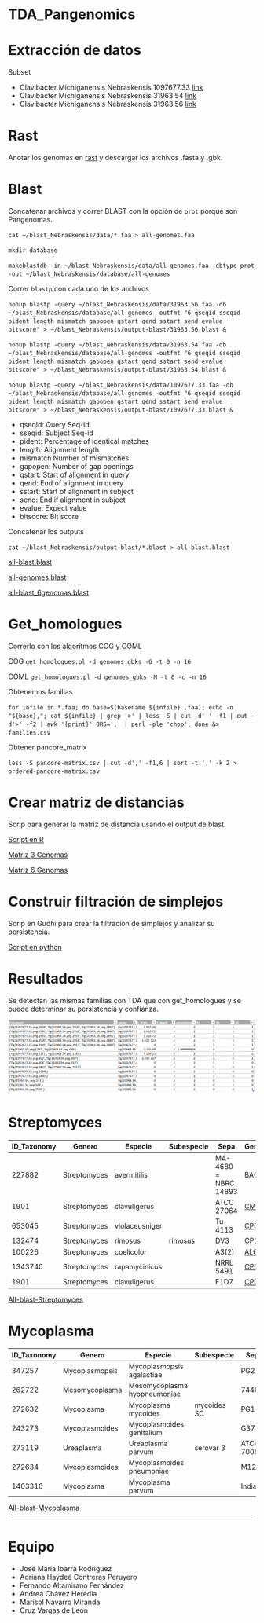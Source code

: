 # TDA_Pangenomics

# Extracción de datos

Subset
- Clavibacter Michiganensis Nebraskensis 1097677.33 [link](https://ncbi.nlm.nih.gov/assembly/GCF_000355695.1)
- Clavibacter Michiganensis Nebraskensis 31963.54 [link](https://ncbi.nlm.nih.gov/assembly/GCF_023279165.1)
- Clavibacter Michiganensis Nebraskensis 31963.56 [link](https://ncbi.nlm.nih.gov/assembly/GCF_009739635.2)

# Rast

Anotar los genomas en [rast](https://rast.nmpdr.org/rast.cgi?page=Jobs&logout=1) y descargar los archivos .fasta y .gbk.

# Blast

Concatenar archivos y correr BLAST con la opción de `prot` porque son Pangenomas.

`cat ~/blast_Nebraskensis/data/*.faa > all-genomes.faa`

`mkdir database`

`makeblastdb -in ~/blast_Nebraskensis/data/all-genomes.faa -dbtype prot -out ~/blast_Nebraskensis/database/all-genomes`

Correr `blastp` con cada uno de los archivos

`nohup blastp -query ~/blast_Nebraskensis/data/31963.56.faa -db ~/blast_Nebraskensis/database/all-genomes -outfmt "6 qseqid sseqid pident length mismatch gapopen qstart qend sstart send evalue bitscore" > ~/blast_Nebraskensis/output-blast/31963.56.blast &`

`nohup blastp -query ~/blast_Nebraskensis/data/31963.54.faa -db ~/blast_Nebraskensis/database/all-genomes -outfmt "6 qseqid sseqid pident length mismatch gapopen qstart qend sstart send evalue bitscore" > ~/blast_Nebraskensis/output-blast/31963.54.blast &`

`nohup blastp -query ~/blast_Nebraskensis/data/1097677.33.faa -db ~/blast_Nebraskensis/database/all-genomes -outfmt "6 qseqid sseqid pident length mismatch gapopen qstart qend sstart send evalue bitscore" > ~/blast_Nebraskensis/output-blast/1097677.33.blast &`

  * qseqid: Query Seq-id
  * sseqid: Subject Seq-id
  * pident: Percentage of identical matches
  * length: Alignment length
  * mismatch Number of mismatches
  * gapopen: Number of gap openings
  * qstart: Start of alignment  in query
  * qend: End of alignment in query
  * sstart: Start of alignment in subject
  * send: End if alignment in subject
  * evalue: Expect value
  * bitscore: Bit score

Concatenar los outputs

`cat ~/blast_Nebraskensis/output-blast/*.blast > all-blast.blast`

[all-blast.blast](https://drive.google.com/file/d/1oWipwiNpgw_iYnwnnctz-vGTbn7cv1Vv/view?usp=share_link)

[all-genomes.blast](https://drive.google.com/file/d/1ywn-prfhKFMiL8FzZfnYFBNLERZNrTXS/view?usp=share_link)

[all-blast_6genomas.blast](https://drive.google.com/file/d/1tVuMD9wBr4wPShjiUOb_dhUiJb3Wel6p/view?usp=share_link)

# Get_homologues

Correrlo con los algoritmos COG y COML

COG
`get_homologues.pl -d genomes_gbks -G -t 0 -n 16`

COML
`get_homologues.pl -d genomes_gbks -M -t 0 -c -n 16`

Obtenemos familias

`for infile in *.faa; do base=$(basename ${infile} .faa); echo -n "${base},"; cat ${infile} | grep '>' | less -S | cut -d' ' -f1 | cut -d'>' -f2 | awk '{print}' ORS=',' | perl -ple 'chop'; done &> families.csv`

Obtener pancore_matrix

`less -S pancore-matrix.csv | cut -d',' -f1,6 | sort -t ',' -k 2 > ordered-pancore-matrix.csv`

# Crear matriz de distancias

Scrip para generar la matriz de distancia usando el output de blast.

[Script en R](https://drive.google.com/file/d/1X2EHO6JxKU2biYL65jwu7sTLErOnN_0U/view?usp=sharing)

[Matriz 3 Genomas](https://drive.google.com/file/d/1sf3fnX-rSDy7sqMfx1-dFr0cViweQ15M/view?usp=sharing)

[Matriz 6 Genomas](https://drive.google.com/file/d/1UlrFa4zW2SG25vJNuzuMgNrmM3Dk_Rby/view?usp=sharing)

# Construir filtración de simplejos

Scrip en Gudhi para crear la filtración de simplejos y analizar su persistencia.

[Script en python](https://drive.google.com/file/d/1RKq8ZLbdxICwBUf0lfFJRkuyEvoQGJbL/view?usp=share_link)

# Resultados

Se detectan las mismas familias con TDA que con get_homologues y se puede determinar su persistencia y confianza.

![Persistencia de familias](https://github.com/HaydeePeruyero/TDA_Pangenomics/blob/main/images/simplejos_persistencia.png)

# Streptomyces

| ID_Taxonomy | Genero       | Especie        | Subespecie | Sepa                 | Genbank_seq                                                   | Assemby ID      | Rast_id    |
| ----------- | ------------ | -------------- | ---------- | -------------------- | ------------------------------------------------------------- | --------------- | ---------- |
| 227882      | Streptomyces | avermitilis    |            | MA-4680 = NBRC 14893 | BA000030.4                                                    | ASM976v2        | 227882.63  |
| 1901        | Streptomyces | clavuligerus   |            | ATCC 27064           | [CM001015.1](https://www.ncbi.nlm.nih.gov/nuccore/CM001015.1) | GCA_000148465.1 |            |
| 653045      | Streptomyces | violaceusniger |            | Tu 4113              | [CP002994.1](https://www.ncbi.nlm.nih.gov/nuccore/CP002994.1) | ASM14781v3      | 653045.26  |
| 132474      | Streptomyces | rimosus        | rimosus    | DV3                  | [CP100443.1](https://www.ncbi.nlm.nih.gov/nuccore/CP100443.1) | ASM2422305v1    | 132474.59  |
| 100226      | Streptomyces | coelicolor     |            | A3(2)                | [AL645882.2](https://www.ncbi.nlm.nih.gov/nuccore/AL645882.2) | ASM20383v1      | 100226.232 |
| 1343740     | Streptomyces | rapamycinicus  |            | NRRL 5491            | [CP085193.1](https://www.ncbi.nlm.nih.gov/nuccore/CP085193.1) | ASM2429896v1    | 1343740.3  |
| 1901        | Streptomyces | clavuligerus   |            | F1D7                 | [CP065253.1](https://www.ncbi.nlm.nih.gov/nuccore/CP065253.1) | ASM1576777v1    | 1901.63    |

[All-blast-Streptomyces](https://drive.google.com/file/d/11DDh0vuwveYCTOhVIzrXyw4KHQyBXGd1/view?usp=share_link)

# Mycoplasma

| ID_Taxonomy | Genero         | Especie                      | Subespecie  | Sepa        | Genbank_seq | Assemby ID |
| ----------- | -------------- | ---------------------------- | ----------- | ----------- | ----------- | ---------- |
| 347257      | Mycoplasmopsis | Mycoplasmopsis agalactiae    |             | PG2         | CU179680.1  | ASM6360v1  |
| 262722      | Mesomycoplasma | Mesomycoplasma hyopneumoniae |             | 7448        | AE017244.1  | ASM822v1   |
| 272632      | Mycoplasma     | Mycoplasma mycoides          | mycoides SC | PG1         | BX293980.2  | ASM1144v1  |
| 243273      | Mycoplasmoides | Mycoplasmoides genitalium    |             | G37         | L43967.2    | ASM2732v1  |
| 273119      | Ureaplasma     | Ureaplasma parvum            | serovar 3   | ATCC 700970 | AF222894.1  | ASM662v1   |
| 272634      | Mycoplasmoides | Mycoplasmoides pneumoniae    |             | M129        | U00089.2    | ASM2734v1  |
| 1403316     | Mycoplasma     | Mycoplasma parvum            |             | Indiana     | CP006771.1  | ASM47741v1 |

[All-blast-Mycoplasma](https://drive.google.com/file/d/1c4R7YQcdQDY12P9BK7d6I3D1oHBG7NSo/view?usp=share_link)


---
# Equipo

- José María Ibarra Rodríguez
- Adriana Haydeé Contreras Peruyero
- Fernando Altamirano Fernández
- Andrea Chávez Heredia
- Marisol Navarro Miranda
- Cruz Vargas de León
